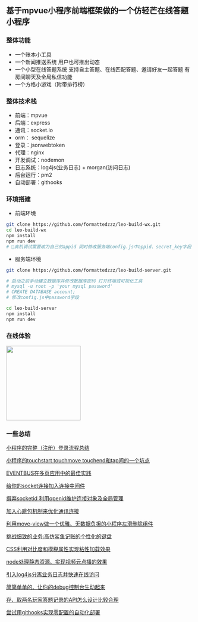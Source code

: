 ## 基于mpvue小程序前端框架做的一个仿轻芒在线答题小程序

### 整体功能
- 一个账本小工具
- 一个新闻推送系统 用户也可推出动态
- 一个小型在线答题系统 支持自主答题、在线匹配答题、邀请好友一起答题 有房间聊天及全局私信功能
- 一个方格小游戏（附带排行榜）
### 整体技术栈
- 前端：mpvue
- 后端：express
- 通讯：socket.io
- orm： sequelize
- 登录：jsonwebtoken
- 代理：nginx
- 开发调试：nodemon
- 日志系统：log4js(业务日志) + morgan(访问日志)
- 后台运行：pm2
- 自动部署：githooks

### 环境搭建

- 前端环境

``` bash
git clone https://github.com/formattedzzz/leo-build-wx.git
cd leo-build-wx
npm install
npm run dev
# 真机调试需要改为自己的appid 同时修改服务端config.js中appid、secret_key字段
```

- 服务端环境

``` bash
git clone https://github.com/formattedzzz/leo-build-server.git

# 启动之前手动建立数据库并修改数据库密码 打开终端或可视化工具
# mysql -u root -p 'your mysql password'
# CREATE DATABASE account;
# 修改config.js中password字段

cd leo-build-server
npm install
npm run dev
```

### 在线体验

<img src="https://i.loli.net/2019/01/20/5c434b5c6a01c.jpg" width="200" height="200">

### 一些总结

[小程序的完整（注册）登录流程总结](https://github.com/formattedzzz/leo-build-wx/blob/master/summary/login.md)

[小程序的touchstart touchmove touchend和tap间的一个坑点](https://github.com/formattedzzz/leo-build-wx/blob/master/summary/mp-event.md)

[EVENTBUS在多页应用中的最佳实践](https://github.com/formattedzzz/leo-build-wx/blob/master/summary/event-bus.md)

[给你的socket连接加入连接中间件](https://github.com/formattedzzz/leo-build-wx/blob/master/summary/socket-middleware.md)

[摒弃socketid 利用openid维护连接对象及全局管理](https://github.com/formattedzzz/leo-build-wx/blob/master/summary/socket-manager.md)

[加入心跳包机制来优化通讯连接](https://github.com/formattedzzz/leo-build-wx/blob/master/summary/socket-beats.md)

[利用move-view做一个优雅、无数据负担的小程序左滑删除组件](https://github.com/formattedzzz/smooth-slider4mp)

[挑战细致的业务:高仿鲨鱼记账的个性化的键盘](https://github.com/formattedzzz/custom-keyboard.md)

[CSS利用对比度和模糊属性实现粘性加载效果](https://github.com/formattedzzz/leo-build-wx/blob/master/summary/stickiness-effect.md)

[node处理静态资源、实现视频云点播的效果](https://github.com/formattedzzz/leo-build-wx/blob/master/summary/video-flow.md)

[引入log4js分离业务日志并快速在线访问](https://github.com/formattedzzz/leo-build-wx/blob/master/summary/node-logs.md)

[简简单单的、让你的debug控制台生动起来](https://github.com/formattedzzz/leo-build-wx/blob/master/summary/colorful-debug.md)

[存、取两名玩家答题记录的API怎么设计比较合理](https://github.com/formattedzzz/leo-build-wx/blob/master/summary/qa-records.md)

[尝试用githooks实现零配置的自动化部署](https://github.com/formattedzzz/leo-build-wx/blob/master/summary/git-hooks.md)
